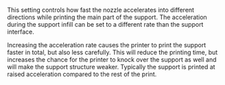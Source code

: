 This setting controls how fast the nozzle accelerates into different directions while printing the main part of the support. The acceleration during the support infill can be set to a different rate than the support interface.

Increasing the acceleration rate causes the printer to print the support faster in total, but also less carefully. This will reduce the printing time, but increases the chance for the printer to knock over the support as well and will make the support structure weaker. Typically the support is printed at raised acceleration compared to the rest of the print.